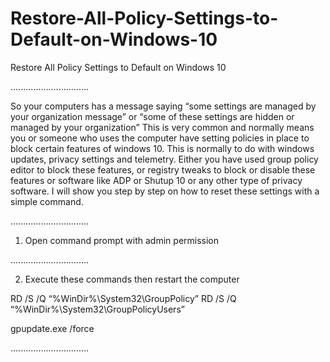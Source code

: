 # Restore-All-Policy-Settings-to-Default-on-Windows-10
Restore All Policy Settings to Default on Windows 10 

...............................

So your computers has a message saying “some settings are managed by your organization message” or “some of these settings are hidden or managed by your organization” This is very common and normally means you or someone who uses the computer have setting policies in place to block certain features of windows 10. This is normally to do with windows updates, privacy settings and telemetry. Either you have used group policy editor to block these features, or registry tweaks to block or disable these features or software like ADP or Shutup 10 or any other type of privacy software. I will show you step by step on how to reset these settings with a simple command.

...............................

1. Open command prompt with admin permission


...............................

2. Execute these commands then restart the computer

RD /S /Q “%WinDir%\System32\GroupPolicy”
RD /S /Q “%WinDir%\System32\GroupPolicyUsers”

gpupdate.exe /force


...............................
